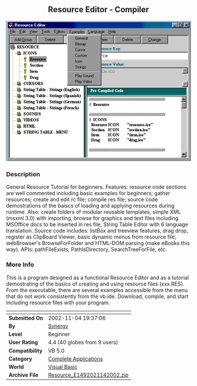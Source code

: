 ﻿<div align="center">

## Resource Editor \- Compiler

<img src="PIC20021142256323244.gif">
</div>

### Description

General Resource Tutorial for beginners. Features: resource code sections are well commented including basic examples for beginners; gather resources; create and edit rc file; compile res file; source code demostrations of the baiscs of loading and applying resources during runtime. Also: create folders of modular reusable templates, simple XML (msxml 3.0) with importing, browse for graphics and text files including MSOffice docs to be inserted in res file, String Table Editor with 6 language translation. Source code includes: listBox and treeview features, drag drop, register as ClipBoard Viewer, basic dynamic menus from resource file, webBrowser's BrowseForFolder and HTML-DOM parsing (make eBooks this way). APIs: pathFileExists, PathIsDirectory, SearchTreeForFile, etc.
 
### More Info
 
This is a program designed as a functional Resource Editor and as a tutorial demostrating of the basics of creating and using resource files (xxx.RES). From the executable, there are several examples accessible from the menu that do not work consistently from the vb.ide. Download, compile, and start including resource files with your program.


<span>             |<span>
---                |---
**Submitted On**   |2002-11-04 19:37:06
**By**             |[Synergy](https://github.com/Planet-Source-Code/PSCIndex/blob/master/ByAuthor/synergy.md)
**Level**          |Beginner
**User Rating**    |4.4 (40 globes from 9 users)
**Compatibility**  |VB 5\.0
**Category**       |[Complete Applications](https://github.com/Planet-Source-Code/PSCIndex/blob/master/ByCategory/complete-applications__1-27.md)
**World**          |[Visual Basic](https://github.com/Planet-Source-Code/PSCIndex/blob/master/ByWorld/visual-basic.md)
**Archive File**   |[Resource\_E1492021142002\.zip](https://github.com/Planet-Source-Code/synergy-resource-editor-compiler__1-40416/archive/master.zip)








